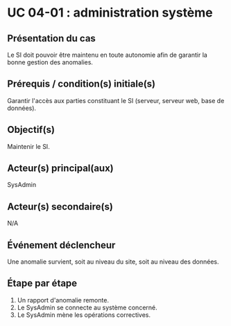 # UC 04-01 : administration système

## Présentation du cas

Le SI doit pouvoir être maintenu en toute autonomie afin de garantir la bonne gestion des anomalies.

## Prérequis / condition(s) initiale(s)

Garantir l'accès aux parties constituant le SI (serveur, serveur web, base de données).

## Objectif(s)

Maintenir le SI.

## Acteur(s) principal(aux)

SysAdmin

## Acteur(s) secondaire(s)

N/A

## Événement déclencheur

Une anomalie survient, soit au niveau du site, soit au niveau des données.

## Étape par étape

1. Un rapport d'anomalie remonte.
2. Le SysAdmin se connecte au système concerné.
3. Le SysAdmin mène les opérations correctives.
